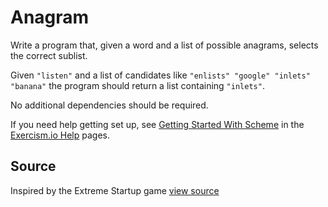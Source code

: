 # Anagram

Write a program that, given a word and a list of possible anagrams, selects the correct sublist.

Given `"listen"` and a list of candidates like `"enlists" "google"
"inlets" "banana"` the program should return a list containing
`"inlets"`.

No additional dependencies should be required.

If you need help getting set up, see [Getting Started With Scheme][1]
in the [Exercism.io Help][2] pages.

[1]: http://help.exercism.io/getting-started-with-scheme.html
[2]: http://help.exercism.io

## Source

Inspired by the Extreme Startup game [view source](https://github.com/rchatley/extreme_startup)
